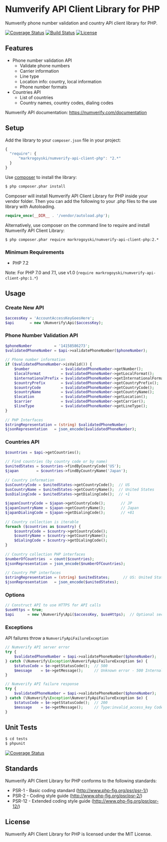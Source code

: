 Numverify API Client Library for PHP
====================================

Numverify phone number validation and country API client library for PHP.

[![Coverage Status](https://coveralls.io/repos/github/markrogoyski/numverify-api-client-php/badge.svg?branch=master)](https://coveralls.io/github/markrogoyski/numverify-api-client-php?branch=master)
[![Build Status](https://travis-ci.org/markrogoyski/numverify-api-client-php.svg?branch=master)](https://travis-ci.org/markrogoyski/numverify-api-client-php)
[![License](https://poser.pugx.org/markrogoyski/math-php/license)](https://packagist.org/packages/markrogoyski/numverify-api-client-php)

Features
--------
 * Phone number validation API
   * Validate phone numbers
   * Carrier information
   * Line type
   * Location info: country, local information
   * Phone number formats
 * Countries API
   * List of countries
   * Country names, country codes, dialing codes
   
Numverify API documentation: https://numverify.com/documentation

Setup
-----

 Add the library to your `composer.json` file in your project:

```javascript
{
  "require": {
      "markrogoyski/numverify-api-client-php": "2.*"
  }
}
```

Use [composer](http://getcomposer.org) to install the library:

```bash
$ php composer.phar install
```

Composer will install Numverify API Client Library for PHP inside your vendor folder. Then you can add the following to your
.php files to the use library with Autoloading.

```php
require_once(__DIR__ . '/vendor/autoload.php');
```

Alternatively, use composer on the command line to require and install Numverify API Client Library:

```
$ php composer.phar require markrogoyski/numverify-api-client-php:2.*
```

### Minimum Requirements
 * PHP 7.2
 
 Note: For PHP 7.0 and 7.1, use v1.0 (`require markrogoyski/numverify-api-client-php:1.*`)

Usage
-----

### Create New API
```php
$accessKey = 'AccountAccessKeyGoesHere';
$api       = new \Numverify\Api($accessKey);
```
 
### Phone Number Validation API
```php
$phoneNumber          = '14158586273';
$validatedPhoneNumber = $api->validatePhoneNumber($phoneNumber);
 
// Phone number information
if ($validatedPhoneNumber->isValid()) {
    $number              = $validatedPhoneNumber->getNumber();               // 14158586273
    $localFormat         = $validatedPhoneNumber->getLocalFormat();          // 4158586273
    $internationalPrefix = $validatedPhoneNumber->getInternationalFormat();  // +14158586273
    $countryPrefix       = $validatedPhoneNumber->getCountryPrefix();        // +1
    $countryCode         = $validatedPhoneNumber->getCountryCode();          // US
    $countryName         = $validatedPhoneNumber->getCountryName();          // United States of America
    $location            = $validatedPhoneNumber->getLocation();             // Novato
    $carrier             = $validatedPhoneNumber->getCarrier();              // AT&T Mobility LLC
    $lineType            = $validatedPhoneNumber->getLineType();             // mobile
}
 
// PHP Interfaces
$stringRepresentation = (string) $validatedPhoneNumber;
$jsonRepresentation   = json_encode($validatedPhoneNumber);
``` 
 
### Countries API
```php
$countries = $api->getCountries();
 
// Find countries (by country code or by name)
$unitedStates = $countries->findByCountryCode('US');
$japan        = $countries->findByCountryName('Japan');
 
// Country information
$usCountryCode = $unitedStates->getCountryCode();  // US
$usCountryName = $unitedStates->getCountryName();  // United States
$usDialingCode = $unitedStates->getDialingCode();  // +1
 
$japanCountryCode = $japan->getCountryCode();       // JP
$japanCountryName = $japan->getCountryName();       // Japan
$japanDialingCode = $japan->getDialingCode();       // +81
 
// Country collection is iterable
foreach ($countries as $country) {
    $countryCode = $country->getCountryCode();
    $countryName = $country->getCountryName();
    $dialingCode = $country->getDialingCode();
}
 
// Country collection PHP interfaces
$numberOfCountries  = count($countries);
$jsonRepresentation = json_encode($numberOfCountries);
 
// Country PHP interfaces
$stringRepresentation = (string) $unitedStates;      // US: United States (+1)
$jsonRepresentation   = json_encode($unitedStates);
```

### Options
```php
// Construct API to use HTTPS for API calls
$useHttps = true;
$api      = new \Numverify\Api($accessKey, $useHttps);  // Optional second parameter
```

### Exceptions
API failures throw a ```NumverifyApiFailureException```
```php
// Numverify API server error
try {
    $validatedPhoneNumber = $api->validatePhoneNumber($phoneNumber);
} catch (\Numverify\Exception\NumverifyApiFailureException $e) {
    $statusCode = $e->getStatusCode();  // 500
    $message    = $e->getMessage();     // Unknown error - 500 Internal Server Error
}

// Numverify API failure response
try {
    $validatedPhoneNumber = $api->validatePhoneNumber($phoneNumber);
} catch (\Numverify\Exception\NumverifyApiFailureException $e) {
    $statusCode = $e->getStatusCode();  // 200
    $message    = $e->getMessage();     // Type:invalid_access_key Code:101 Info:You have not supplied a valid API Access Key.
}
```

Unit Tests
----------

```bash
$ cd tests
$ phpunit
```

[![Coverage Status](https://coveralls.io/repos/github/markrogoyski/numverify-api-client-php/badge.svg?branch=master)](https://coveralls.io/github/markrogoyski/numverify-api-client-php?branch=master)

Standards
---------

Numverify API Client Library for PHP conforms to the following standards:

 * PSR-1 - Basic coding standard (http://www.php-fig.org/psr/psr-1/)
 * PSR-2 - Coding style guide (http://www.php-fig.org/psr/psr-2/)
 * PSR-12 - Extended coding style guide (http://www.php-fig.org/psr/psr-12/)

License
-------

Numverify API Client Library for PHP is licensed under the MIT License. 
